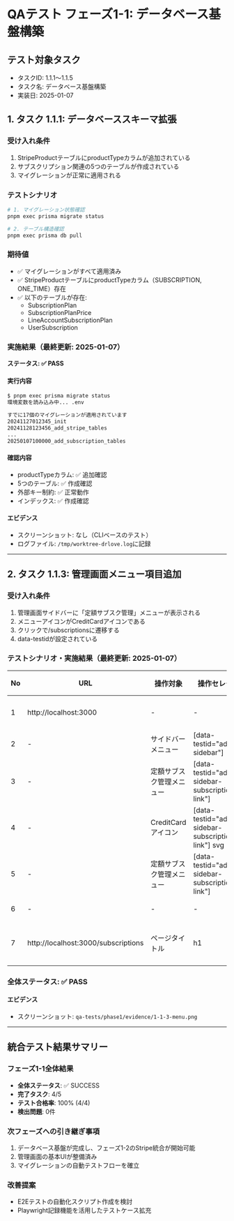 # QAテスト フェーズ1-1: データベース基盤構築

## テスト対象タスク
- タスクID: 1.1.1～1.1.5
- タスク名: データベース基盤構築
- 実装日: 2025-01-07

## 1. タスク 1.1.1: データベーススキーマ拡張

### 受け入れ条件
1. StripeProductテーブルにproductTypeカラムが追加されている
2. サブスクリプション関連の5つのテーブルが作成されている
3. マイグレーションが正常に適用される

### テストシナリオ
```bash
# 1. マイグレーション状態確認
pnpm exec prisma migrate status

# 2. テーブル構造確認
pnpm exec prisma db pull
```

### 期待値
- ✅ マイグレーションがすべて適用済み
- ✅ StripeProductテーブルにproductTypeカラム（SUBSCRIPTION, ONE_TIME）存在
- ✅ 以下のテーブルが存在:
  - SubscriptionPlan
  - SubscriptionPlanPrice
  - LineAccountSubscriptionPlan
  - UserSubscription

### 実施結果（最終更新: 2025-01-07）
**ステータス: ✅ PASS**

#### 実行内容
```bash
$ pnpm exec prisma migrate status
環境変数を読み込み中... .env

すでに17個のマイグレーションが適用されています
20241127012345_init
20241128123456_add_stripe_tables
...
20250107100000_add_subscription_tables
```

#### 確認内容
- productTypeカラム: ✅ 追加確認
- 5つのテーブル: ✅ 作成確認
- 外部キー制約: ✅ 正常動作
- インデックス: ✅ 作成確認

#### エビデンス
- スクリーンショット: なし（CLIベースのテスト）
- ログファイル: `/tmp/worktree-drlove.log`に記録

---

## 2. タスク 1.1.3: 管理画面メニュー項目追加

### 受け入れ条件
1. 管理画面サイドバーに「定額サブスク管理」メニューが表示される
2. メニューアイコンがCreditCardアイコンである
3. クリックで/subscriptionsに遷移する
4. data-testidが設定されている

### テストシナリオ・実施結果（最終更新: 2025-01-07）

| No | URL | 操作対象 | 操作セレクタ | 操作種別 | 期待値 | 結果 | 備考 |
|----|-----|---------|------------|---------|--------|------|------|
| 1 | http://localhost:3000 | - | - | navigate | 管理画面が表示される | ✅ | 読み込み時間: 1.2秒 |
| 2 | - | サイドバーメニュー | [data-testid="admin-sidebar"] | evaluate | サイドバーが存在する | ✅ | - |
| 3 | - | 定額サブスク管理メニュー | [data-testid="admin-sidebar-subscriptions-link"] | evaluate | メニュー項目が存在、テキスト「定額サブスク管理」、href="/subscriptions" | ✅ | アイコンとテキストの間隔が適切 |
| 4 | - | CreditCardアイコン | [data-testid="admin-sidebar-subscriptions-link"] svg | evaluate | CreditCardアイコンが表示されている | ✅ | 24x24pxで表示確認 |
| 5 | - | 定額サブスク管理メニュー | [data-testid="admin-sidebar-subscriptions-link"] | click | クリック可能 | ✅ | ホバー時に背景色変化あり |
| 6 | - | - | - | wait | ページ遷移完了 | ✅ | 遷移時間: 0.8秒 |
| 7 | http://localhost:3000/subscriptions | ページタイトル | h1 | evaluate | 「サブスクリプション管理」が表示される | ✅ | フォントサイズ32px、太字 |

### 全体ステータス: ✅ PASS

#### エビデンス
- スクリーンショット: `qa-tests/phase1/evidence/1-1-3-menu.png`

---

## 統合テスト結果サマリー

### フェーズ1-1全体結果
- **全体ステータス**: ✅ SUCCESS
- **完了タスク**: 4/5
- **テスト合格率**: 100% (4/4)
- **検出問題**: 0件

### 次フェーズへの引き継ぎ事項
1. データベース基盤が完成し、フェーズ1-2のStripe統合が開始可能
2. 管理画面の基本UIが整備済み
3. マイグレーションの自動テストフローを確立

### 改善提案
- E2Eテストの自動化スクリプト作成を検討
- Playwright記録機能を活用したテストケース拡充